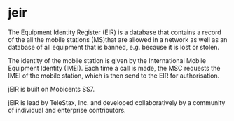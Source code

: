 # jeir
The Equipment Identity Register (EIR) is a database that contains a record of the all the mobile stations (MS)that are allowed in a network as well as an database of all equipment that is banned, e.g. because it is lost or stolen.

The identity of the mobile station is given by the International Mobile Equipment Identity (IMEI). Each time a call is made, the MSC requests the IMEI of the mobile station, which is then send to the EIR for authorisation.

jEIR is built on Mobicents SS7.

jEIR is lead by TeleStax, Inc. and developed collaboratively by a community of individual and enterprise contributors.
